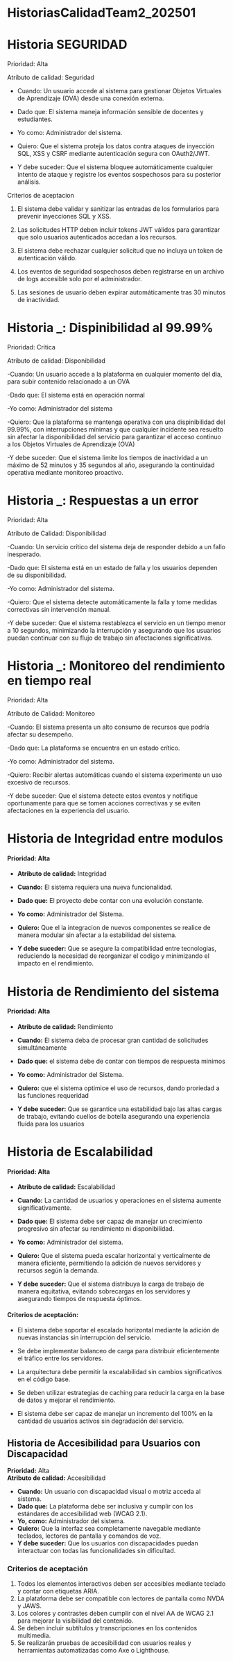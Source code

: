 # HistoriasCalidadTeam2_202501

# Historia SEGURIDAD

Prioridad: Alta

Atributo de calidad: Seguridad

- Cuando: Un usuario accede al sistema para gestionar Objetos Virtuales de Aprendizaje (OVA) desde una conexión externa.

- Dado que: El sistema maneja información sensible de docentes y estudiantes.

- Yo como: Administrador del sistema.

- Quiero: Que el sistema proteja los datos contra ataques de inyección SQL, XSS y CSRF mediante autenticación segura con OAuth2/JWT.

- Y debe suceder: Que el sistema bloquee automáticamente cualquier intento de ataque y registre los eventos sospechosos para su posterior análisis.

Criterios de aceptacion

1. El sistema debe validar y sanitizar las entradas de los formularios para prevenir inyecciones SQL y XSS.


2. Las solicitudes HTTP deben incluir tokens JWT válidos para garantizar que solo usuarios autenticados accedan a los recursos.


3. El sistema debe rechazar cualquier solicitud que no incluya un token de autenticación válido.


4. Los eventos de seguridad sospechosos deben registrarse en un archivo de logs accesible solo por el administrador.


5. Las sesiones de usuario deben expirar automáticamente tras 30 minutos de inactividad.


# Historia _: Dispinibilidad al 99.99%

Prioridad: Crítica

Atributo de calidad: Disponibilidad

-Cuando: Un usuario accede a la plataforma en cualquier momento del dia, para subir contenido relacionado a un OVA

-Dado que: El sistema está en operación normal

-Yo como: Administrador del sistema

-Quiero: Que la plataforma se mantenga operativa con una dispinibilidad del 99.99%, con interrupciones mínimas y que cualquier incidente sea resuelto sin afectar la disponibilidad del servicio
         para garantizar el acceso continuo a los Objetos Virtuales de Aprendizaje (OVA)

-Y debe suceder: Que el sistema limite los tiempos de inactividad a un máximo de 52 minutos y 35 segundos al año, asegurando la continuidad operativa mediante monitoreo proactivo.


# Historia _: Respuestas a un error
Prioridad: Alta

Atributo de Calidad: Disponibilidad

-Cuando: Un servicio crítico del sistema deja de responder debido a un fallo inesperado.

-Dado que: El sistema está en un estado de falla y los usuarios dependen de su disponibilidad.

-Yo como: Administrador del sistema.

-Quiero: Que el sistema detecte automáticamente la falla y tome medidas correctivas sin intervención manual.

-Y debe suceder: Que el sistema restablezca el servicio en un tiempo menor a 10 segundos, minimizando la interrupción y asegurando que los usuarios puedan continuar con su flujo de trabajo sin afectaciones significativas.


# Historia _: Monitoreo del rendimiento en tiempo real

Prioridad: Alta

Atributo de Calidad: Monitoreo

-Cuando: El sistema presenta un alto consumo de recursos que podría afectar su desempeño.

-Dado que: La plataforma se encuentra en un estado crítico.

-Yo como: Administrador del sistema.

-Quiero: Recibir alertas automáticas cuando el sistema experimente un uso excesivo de recursos.

-Y debe suceder: Que el sistema detecte estos eventos y notifique oportunamente para que se tomen acciones correctivas y se eviten afectaciones en la experiencia del usuario.




# Historia de Integridad entre modulos

#### Prioridad: Alta

- **Atributo de calidad:** Integridad

- **Cuando:** El sistema requiera una nueva funcionalidad.

- **Dado que:** El proyecto debe contar con una evolución constante.

- **Yo como:** Administrador del  Sistema.

- **Quiero:** Que el la integracion de nuevos componentes se realice de manera modular sin afectar a la estabilidad del sistema.

- **Y debe suceder:** Que se asegure la compatibilidad entre tecnologias,  reduciendo la necesidad de reorganizar el codigo y minimizando el impacto en el rendimiento.
 
 # Historia de Rendimiento del sistema

#### Prioridad: Alta

- **Atributo de calidad:** Rendimiento

- **Cuando:** El sistema deba de procesar gran cantidad de solicitudes simultáneamente

- **Dado que:** el sistema debe de contar con tiempos de respuesta minimos

- **Yo como:** Administrador del  Sistema.

- **Quiero:** que el sistema optimice el uso de recursos, dando proriedad a las funciones requeridad

- **Y debe suceder:** Que se garantice una estabilidad bajo las altas cargas de trabajo, evitando cuellos de botella asegurando una experiencia fluida para los usuarios


# Historia de Escalabilidad

#### Prioridad: Alta

- **Atributo de calidad:** Escalabilidad

- **Cuando:** La cantidad de usuarios y operaciones en el sistema aumente significativamente.

- **Dado que:** El sistema debe ser capaz de manejar un crecimiento progresivo sin afectar su rendimiento ni disponibilidad.

- **Yo como:** Administrador del sistema.

- **Quiero:** Que el sistema pueda escalar horizontal y verticalmente de manera eficiente, permitiendo la adición de nuevos servidores y recursos según la demanda.

- **Y debe suceder:** Que el sistema distribuya la carga de trabajo de manera equitativa, evitando sobrecargas en los servidores y asegurando tiempos de respuesta óptimos.

#### Criterios de aceptación:

- El sistema debe soportar el escalado horizontal mediante la adición de nuevas instancias sin interrupción del servicio.

- Se debe implementar balanceo de carga para distribuir eficientemente el tráfico entre los servidores.

- La arquitectura debe permitir la escalabilidad sin cambios significativos en el código base.

- Se deben utilizar estrategias de caching para reducir la carga en la base de datos y mejorar el rendimiento.

- El sistema debe ser capaz de manejar un incremento del 100% en la cantidad de usuarios activos sin degradación del servicio.

## Historia de Accesibilidad para Usuarios con Discapacidad

**Prioridad:** Alta  
**Atributo de calidad:** Accesibilidad

- **Cuando:** Un usuario con discapacidad visual o motriz acceda al sistema.
- **Dado que:** La plataforma debe ser inclusiva y cumplir con los estándares de accesibilidad web (WCAG 2.1).
- **Yo, como:** Administrador del sistema.
- **Quiero:** Que la interfaz sea completamente navegable mediante teclados, lectores de pantalla y comandos de voz.
- **Y debe suceder:** Que los usuarios con discapacidades puedan interactuar con todas las funcionalidades sin dificultad.

### Criterios de aceptación
1. Todos los elementos interactivos deben ser accesibles mediante teclado y contar con etiquetas ARIA.
2. La plataforma debe ser compatible con lectores de pantalla como NVDA y JAWS.
3. Los colores y contrastes deben cumplir con el nivel AA de WCAG 2.1 para mejorar la visibilidad del contenido.
4. Se deben incluir subtítulos y transcripciones en los contenidos multimedia.
5. Se realizarán pruebas de accesibilidad con usuarios reales y herramientas automatizadas como Axe o Lighthouse.


